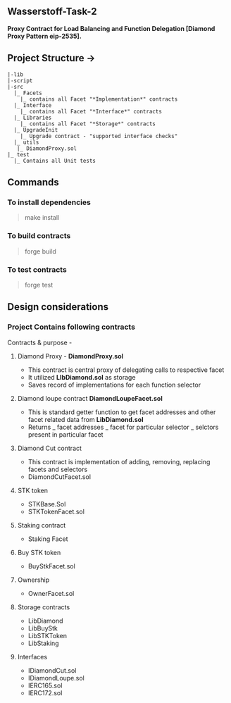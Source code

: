 ## Wasserstoff-Task-2

**Proxy Contract for Load Balancing and Function Delegation [Diamond Proxy Pattern eip-2535].**

## Project Structure ->
    |-lib
    |-script
    |-src
      |_ Facets
        |_ contains all Facet "*Implementation*" contracts
      |_ Interface
        |_ contains all Facet "*Interface*" contracts
      |_ Libraries
        |_ contains all Facet "*Storage*" contracts
      |_ UpgradeInit
        |_ Upgrade contract - "supported interface checks"
      |_ utils
       |_ DiamondProxy.sol
    |_ test
      |_ Contains all Unit tests

## Commands
### To install dependencies
> make install

### To build contracts
> forge build

### To test contracts
> forge test

## Design considerations

### Project Contains following contracts

Contracts & purpose - 
1. Diamond Proxy - **DiamondProxy.sol**
    - This contract is central proxy of delegating calls to respective facet
    - It utilized **LIbDiamond.sol** as storage 
    - Saves record of implementations for each function selector
      
2. Diamond loupe contract **DiamondLoupeFacet.sol**
    - This is standard getter function to get facet addresses and other facet related data from **LibDiamond.sol**
    - Returns
          _ facet addresses
          _ facet for particular selector
          _ selctors present in particular facet
3. Diamond Cut contract
    - This contract is implementation of adding, removing, replacing facets and selectors
    - DiamondCutFacet.sol
5. STK token 
    - STKBase.Sol
    - STKTokenFacet.sol
6. Staking contract
    - Staking Facet
7. Buy STK token 
    - BuyStkFacet.sol
8. Ownership
    - OwnerFacet.sol
9. Storage contracts 
    - LibDiamond
    - LibBuyStk
    - LibSTKToken
    - LibStaking
10. Interfaces 
    - IDiamondCut.sol
    - IDiamondLoupe.sol
    - IERC165.sol
    - IERC172.sol
